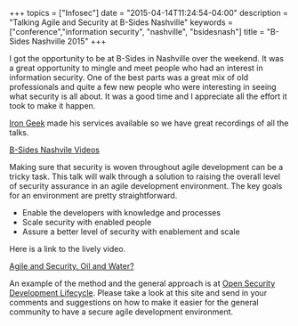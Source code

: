 +++
topics = ["Infosec"]
date = "2015-04-14T11:24:54-04:00"
description = "Talking Agile and Security at B-Sides Nashville"
keywords = ["conference","information security", "nashville", "bsidesnash"]
title = "B-Sides Nashville 2015"
+++

I got the opportunity to be at B-Sides in Nashville over the weekend. It was a great opportunity to mingle and meet people who had an interest in information security. One of the best parts was a great mix of old professionals and quite a few new people who were interesting in seeing what security is all about. It was a good time and I appreciate all the effort it took to make it happen.

[Iron Geek](http://www.irongeek.com) made his services available so we have great recordings of all the talks.

[B-Sides Nashvile Videos](http://www.irongeek.com/i.php?page=videos/bsidesnashville2015/mainlist)

Making sure that security is woven throughout agile development can be a tricky task. This talk will walk through a solution to raising the overall level of security assurance in an agile development environment. The key goals for an environment are pretty straightforward.

* Enable the developers with knowledge and processes
* Scale security with enabled people
* Assure a better level of security with enablement and scale

Here is a link to the lively video.

[Agile and Security. Oil and Water?](http://www.irongeek.com/i.php?page=videos/bsidesnashville2015/b04-agile-and-security-oil-and-water-ron-parker)

An example of the method  and the general approach is at [Open Security Development Lifecycle](http://www.opensdl.com). Please take a look at this site and send in your comments and suggestions on how to make it easier for the general community to have a secure agile development environment.

